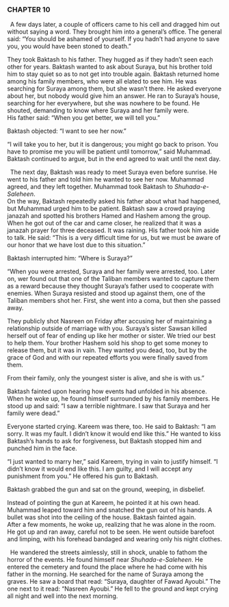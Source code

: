 ### CHAPTER 10

` `A few days later, a couple of officers came to his cell and dragged him out without saying a word. They brought him into a general’s office. The general said: “You should be ashamed of yourself. If you hadn’t had anyone to save you, you would have been stoned to death.”

They took Baktash to his father. They hugged as if they hadn’t seen each other for years. Baktash wanted to ask about Suraya, but his brother told him to stay quiet so as to not get into trouble again. Baktash returned home among his family members, who were all elated to see him. He was searching for Suraya among them, but she wasn’t there. He asked everyone about her, but nobody would give him an answer. He ran to Suraya’s house, searching for her everywhere, but she was nowhere to be found. He shouted, demanding to know where Suraya and her family were.   
His father said: “When you get better, we will tell you.” 

Baktash objected: “I want to see her now.” 

“I will take you to her, but it is dangerous; you might go back to prison. You have to promise me you will be patient until tomorrow,” said Muhammad. Baktash continued to argue, but in the end agreed to wait until the next day.

` `The next day, Baktash was ready to meet Suraya even before sunrise. He went to his father and told him he wanted to see her now. Muhammad agreed, and they left together. Muhammad took Baktash to *Shuhada-e-Saleheen*.   
On the way, Baktash repeatedly asked his father about what had happened, but Muhammad urged him to be patient. Baktash saw a crowd praying janazah and spotted his brothers Hamed and Hashem among the group. When he got out of the car and came closer, he realized that it was a janazah prayer for three deceased. It was raining. His father took him aside to talk. He said: “This is a very difficult time for us, but we must be aware of our honor that we have lost due to this situation.”

Baktash interrupted him: “Where is Suraya?”

“When you were arrested, Suraya and her family were arrested, too. Later on, wer found out that one of the Taliban members wanted to capture them as a reward because they thought Suraya’s father used to cooperate with enemies. When Suraya resisted and stood up against them, one of the Taliban members shot her. First, she went into a coma, but then she passed away.

They publicly shot Nasreen on Friday after accusing her of maintaining a relationship outside of marriage with you. Suraya’s sister Sawsan killed herself out of fear of ending up like her mother or sister. We tried our best to help them. Your brother Hashem sold his shop to get some money to release them, but it was in vain. They wanted you dead, too, but by the grace of God and with our repeated efforts you were finally saved from them. 

From their family, only the youngest sister is alive, and she is with us.”

Baktash fainted upon hearing how events had unfolded in his absence. When he woke up, he found himself surrounded by his family members. He stood up and said: “I saw a terrible nightmare. I saw that Suraya and her family were dead.”

Everyone started crying. Kareem was there, too. He said to Baktash: “I am sorry. It was my fault. I didn’t know it would end like this.” He wanted to kiss Baktash’s hands to ask for forgiveness, but Baktash stopped him and punched him in the face. 

“I just wanted to marry her,” said Kareem, trying in vain to justify himself. “I didn’t know it would end like this. I am guilty, and I will accept any punishment from you.” He offered his gun to Baktash.

Baktash grabbed the gun and sat on the ground, weeping, in disbelief. 

Instead of pointing the gun at Kareem, he pointed it at his own head. Muhammad leaped toward him and snatched the gun out of his hands. A bullet was shot into the ceiling of the house. Baktash fainted again.  
After a few moments, he woke up, realizing that he was alone in the room. He got up and ran away, careful not to be seen. He went outside barefoot and limping, with his forehead bandaged and wearing only his night clothes.

` `He wandered the streets aimlessly, still in shock, unable to fathom the horror of the events. He found himself near *Shuhada-e-Saleheen*. He entered the cemetery and found the place where he had come with his father in the morning. He searched for the name of Suraya among the graves. He saw a board that read: “Suraya, daughter of Fawad Ayoubi.” The one next to it read: “Nasreen Ayoubi.” He fell to the ground and kept crying all night and well into the next morning. 